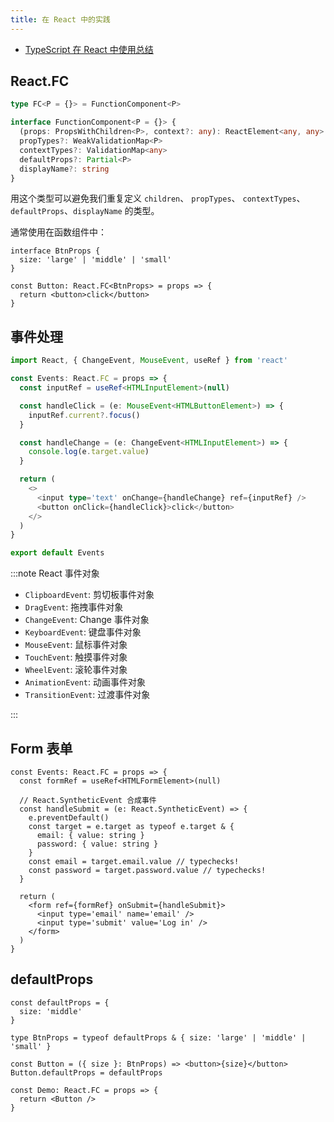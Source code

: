 ```yaml
---
title: 在 React 中的实践
---
```


- [TypeScript 在 React 中使用总结](https://juejin.im/post/6844903684422254606)

## React.FC

```ts
type FC<P = {}> = FunctionComponent<P>

interface FunctionComponent<P = {}> {
  (props: PropsWithChildren<P>, context?: any): ReactElement<any, any> | null
  propTypes?: WeakValidationMap<P>
  contextTypes?: ValidationMap<any>
  defaultProps?: Partial<P>
  displayName?: string
}
```

用这个类型可以避免我们重复定义 `children`、 `propTypes`、 `contextTypes`、 `defaultProps`、`displayName` 的类型。

通常使用在函数组件中：

```tsx
interface BtnProps {
  size: 'large' | 'middle' | 'small'
}

const Button: React.FC<BtnProps> = props => {
  return <button>click</button>
}
```

## 事件处理

```ts
import React, { ChangeEvent, MouseEvent, useRef } from 'react'

const Events: React.FC = props => {
  const inputRef = useRef<HTMLInputElement>(null)

  const handleClick = (e: MouseEvent<HTMLButtonElement>) => {
    inputRef.current?.focus()
  }

  const handleChange = (e: ChangeEvent<HTMLInputElement>) => {
    console.log(e.target.value)
  }

  return (
    <>
      <input type='text' onChange={handleChange} ref={inputRef} />
      <button onClick={handleClick}>click</button>
    </>
  )
}

export default Events
```

:::note React 事件对象

- `ClipboardEvent`: 剪切板事件对象
- `DragEvent`: 拖拽事件对象
- `ChangeEvent`: Change 事件对象
- `KeyboardEvent`: 键盘事件对象
- `MouseEvent`: 鼠标事件对象
- `TouchEvent`: 触摸事件对象
- `WheelEvent`: 滚轮事件对象
- `AnimationEvent`: 动画事件对象
- `TransitionEvent`: 过渡事件对象

:::

## Form 表单

```tsx
const Events: React.FC = props => {
  const formRef = useRef<HTMLFormElement>(null)

  // React.SyntheticEvent 合成事件
  const handleSubmit = (e: React.SyntheticEvent) => {
    e.preventDefault()
    const target = e.target as typeof e.target & {
      email: { value: string }
      password: { value: string }
    }
    const email = target.email.value // typechecks!
    const password = target.password.value // typechecks!
  }

  return (
    <form ref={formRef} onSubmit={handleSubmit}>
      <input type='email' name='email' />
      <input type='submit' value='Log in' />
    </form>
  )
}
```

## defaultProps

```tsx
const defaultProps = {
  size: 'middle'
}

type BtnProps = typeof defaultProps & { size: 'large' | 'middle' | 'small' }

const Button = ({ size }: BtnProps) => <button>{size}</button>
Button.defaultProps = defaultProps

const Demo: React.FC = props => {
  return <Button />
}
```
